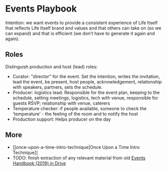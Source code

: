 # Events Playbook

Intention: we want events to provide a consistent experience of Life Itself that reflects Life Itself brand and values and that others can take on (so we can expand) and that is efficient (we don’t have to generate it again and again).

## Roles

Distinguish production and host (lead) roles:

* Curator: "director" for the event. Set the intention, writes the invitation, lead the event, be present, host people, acknowledgement, relationship with speakers, partners, sets the schedule.
* Producer: logistics lead. Responsible for the event plan, keeping to the schedule, setting meetings, logistics, tech with venue, responsible for guests RSVP;  relationship with venue, caterers
* Temperature checker: if people available, someone to check the ‘temperature’ - the feeling of the room and to notify the host 
* Production support: Helps producer on the day

## More

* [[once-upon-a-time-intro-technique|Once Upon a Time Intro Technique]]
* TODO: finish extraction of any relevant material from old [Events Handbook (2019) in Drive](https://docs.google.com/document/d/1BOiYELLfySgsT7PoBBm9jhaSVAYohcHUTmxUX-F7SMY/edit#)
